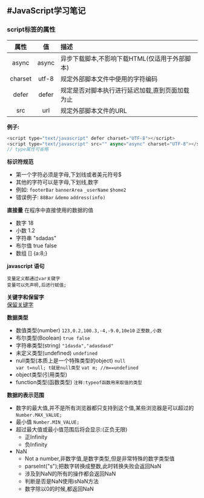 #JavaScript学习笔记
----
### script标签的属性  
属性 | 值 | 描述
:----:|:----:|:----
async | async | 异步下载脚本,不影响下载HTML(仅适用于外部脚本)
charset |utf-8 | 规定外部脚本文件中使用的字符编码
defer | defer | 规定是否对脚本执行进行延迟加载,直到页面加载为止
src | url |规定外部脚本文件的URL

**例子:**
```javascript
<script type="text/javascript" defer charset="UTF-8"></script>
<script type="text/javascript" src="" async="async" charset="UTF-8"></script>
// type属性可省略
```

**标识符规范**
* 第一个字符必须是字母,下划线或者美元符号$  
* 其他的字符可以是字母,下划线,数字  
* 例如:
`footerBar`  `bannerArea` `_userName` `$home2`
* 错误例子:
`88Bar` `&demo` `address(info)`

**直接量**
在程序中直接使用的数据的值  
* 数字  18
* 小数  1.2
* 字符串  "sdadas"
* 布尔值  true false
* 数组 \[\]  \{a\:8\;\}

**javascript 语句**

    变量定义都通过var关键字  
    变量可以先声明,后进行赋值;

**关键字和保留字**  
[保留关键字](http://www.runoob.com/js/js-reserved.html)

**数据类型**
* 数值类型(number)
`123,0.2,100.3,-4,-9.0,10e10`
`正整数,小数` 
* 布尔类型(Boolean)
`true false`
* 字符串类型(string)
`"1dasda","adasdasd"`
* 未定义类型(undefined)
`undefined`
* null类型(本质上是一个特殊类型的object)
`null`  
`var t=null; t就是null类型`
`vat m; //m==undefined`
* object类型(引用类型)
* function类型(函数类型)
`注释:typeof函数用来取值的类型`

**数据的表示范围**
* 数字的最大值,并不是所有浏览器都只支持到这个值,某些浏览器是可以超过的
`Number.MAX_VALUE;`
* 最小值
`Number.MIN_VALUE;`
* 超过最大值或最小值范围后将会显示:(正负无限)
    * 正Infinity
    * 负Infinity
* NaN
  * Not a number,非数字值,是数字类型,但是非常特殊的数字类型值
  * parseInt("s");把数字转换成整数,此时转换失败会返回NaN
  * 涉及到NaN的所有的操作都会返回NaN 
  * 判断是否是NaN使用isNaN方法
  * 数字除以0的时候,都返回NaN
